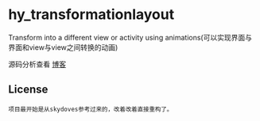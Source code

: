 # hy_transformationlayout
Transform into a different view or activity using animations(可以实现界面与界面和view与view之间转换的动画)


源码分析查看 [博客](https://juejin.cn/post/7034769435810332679) 


## License

```
项目最开始是从skydoves参考过来的，改着改着直接重构了。

```
